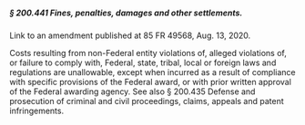 ##### § 200.441 Fines, penalties, damages and other settlements. #####

Link to an amendment published at 85 FR 49568, Aug. 13, 2020.

Costs resulting from non-Federal entity violations of, alleged violations of, or failure to comply with, Federal, state, tribal, local or foreign laws and regulations are unallowable, except when incurred as a result of compliance with specific provisions of the Federal award, or with prior written approval of the Federal awarding agency. See also § 200.435 Defense and prosecution of criminal and civil proceedings, claims, appeals and patent infringements.
